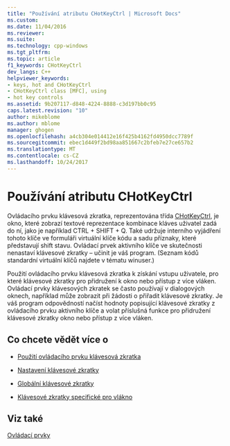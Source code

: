 ```yaml
---
title: "Používání atributu CHotKeyCtrl | Microsoft Docs"
ms.custom: 
ms.date: 11/04/2016
ms.reviewer: 
ms.suite: 
ms.technology: cpp-windows
ms.tgt_pltfrm: 
ms.topic: article
f1_keywords: CHotKeyCtrl
dev_langs: C++
helpviewer_keywords:
- keys, hot and CHotKeyCtrl
- CHotKeyCtrl class [MFC], using
- hot key controls
ms.assetid: 9b207117-d848-4224-8888-c3d197bb0c95
caps.latest.revision: "10"
author: mikeblome
ms.author: mblome
manager: ghogen
ms.openlocfilehash: a4cb304e014412e16f425b4162fd4950dcc7789f
ms.sourcegitcommit: ebec1d449f2bd98aa851667c2bfeb7e27ce657b2
ms.translationtype: MT
ms.contentlocale: cs-CZ
ms.lasthandoff: 10/24/2017
---
```

# <a name="using-chotkeyctrl"></a>Používání atributu CHotKeyCtrl
Ovládacího prvku klávesová zkratka, reprezentována třída [CHotKeyCtrl](../mfc/reference/chotkeyctrl-class.md), je okno, které zobrazí textové reprezentace kombinace kláves uživatel zadá do ní, jako je například CTRL + SHIFT + Q. Také udržuje interního vyjádření tohoto klíče ve formuláři virtuální klíče kódu a sadu příznaky, které představují shift stavu. Ovládací prvek aktivního klíče ve skutečnosti nenastaví klávesové zkratky – učinit je váš program. (Seznam kódů standardní virtuální klíčů najdete v tématu winuser.)  
  
 Použití ovládacího prvku klávesová zkratka k získání vstupu uživatele, pro které klávesové zkratky pro přidružení k okno nebo přístup z více vláken. Ovládací prvky klávesových zkratek se často používají v dialogových oknech, například může zobrazit při žádosti o přiřadit klávesové zkratky. Je váš program odpovědností načíst hodnoty popisující klávesové zkratky z ovládacího prvku aktivního klíče a volat příslušná funkce pro přidružení klávesové zkratky okno nebo přístup z více vláken.  
  
## <a name="what-do-you-want-to-know-more-about"></a>Co chcete vědět více o  
  
-   [Použití ovládacího prvku klávesová zkratka](../mfc/using-a-hot-key-control.md)  
  
-   [Nastavení klávesové zkratky](../mfc/setting-a-hot-key.md)  
  
-   [Globální klávesové zkratky](../mfc/global-hot-keys.md)  
  
-   [Klávesové zkratky specifické pro vlákno](../mfc/thread-specific-hot-keys.md)  
  
## <a name="see-also"></a>Viz také  
 [Ovládací prvky](../mfc/controls-mfc.md)

